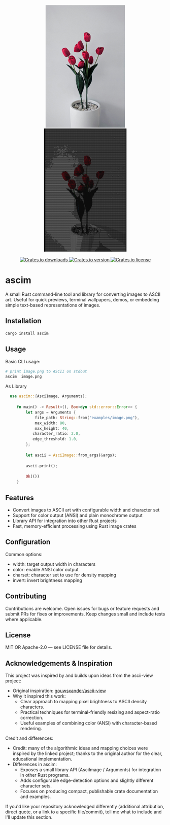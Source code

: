 <div align="center">
  <img src="images/flower_vase.jpg" width="250" alt="Flower Vase"/>
  <img src="images/flower_vase_ascii.png" width="260" alt="Ascii image"/>
</div>

<p align="center">
  <a href="https://crates.io/crates/ascim">
    <img src="https://img.shields.io/crates/d/ascim.svg" alt="Crates.io downloads">
  </a>
  <a href="https://crates.io/crates/pealn">
    <img src="https://img.shields.io/crates/v/ascim.svg" alt="Crates.io version">
  </a>
  <a href="https://crates.io/crates/pealn">
    <img src="https://img.shields.io/crates/l/ascim.svg" alt="Crates.io license">
  </a>
</p>

# ascim

A small Rust command-line tool and library for converting images to ASCII art. Useful for quick previews, terminal wallpapers, demos, or embedding simple text-based representations of images.


## Installation
```bash
cargo install ascim
```

## Usage
Basic CLI usage:
```bash
# print image.png to ASCII on stdout
ascim  image.png

```

As Library
```rust
  use ascim::{AsciImage, Arguments};

     fn main() -> Result<(), Box<dyn std::error::Error>> {
         let args = Arguments {
             file_path: String::from("examples/image.png"),
             max_width: 80,
             max_height: 40,
            character_ratio: 2.0,
            edge_threshold: 1.0,
         };

         let ascii = AsciImage::from_args(&args);

         ascii.print();

         Ok(())
     }
```

## Features
- Convert images to ASCII art with configurable width and character set
- Support for color output (ANSI) and plain monochrome output
- Library API for integration into other Rust projects
- Fast, memory-efficient processing using Rust image crates





## Configuration
Common options:
- width: target output width in characters
- color: enable ANSI color output
- charset: character set to use for density mapping
- invert: invert brightness mapping


## Contributing
Contributions are welcome. Open issues for bugs or feature requests and submit PRs for fixes or improvements. Keep changes small and include tests where applicable.

## License
MIT OR Apache-2.0 — see LICENSE file for details.


## Acknowledgements & Inspiration

This project was inspired by and builds upon ideas from the ascii-view project:

- Original inspiration: [gouwsxander/ascii-view](https://github.com/gouwsxander/ascii-view)
- Why it inspired this work:
  - Clear approach to mapping pixel brightness to ASCII density characters.
  - Practical techniques for terminal-friendly resizing and aspect-ratio correction.
  - Useful examples of combining color (ANSI) with character-based rendering.

Credit and differences:
- Credit: many of the algorithmic ideas and mapping choices were inspired by the linked project; thanks to the original author for the clear, educational implementation.
- Differences in ascim:
  - Exposes a small library API (AsciImage / Arguments) for integration in other Rust programs.
  - Adds configurable edge-detection options and slightly different character sets.
  - Focuses on producing compact, publishable crate documentation and examples.

If you'd like your repository acknowledged differently (additional attribution, direct quote, or a link to a specific file/commit), tell me what to include and I'll update this section.
